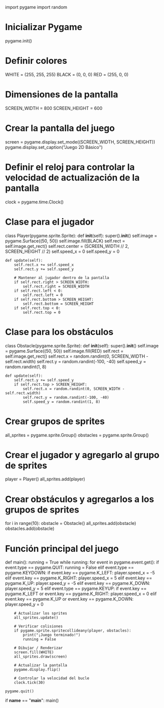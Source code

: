 import pygame
import random

# Inicializar Pygame
pygame.init()

# Definir colores
WHITE = (255, 255, 255)
BLACK = (0, 0, 0)
RED = (255, 0, 0)

# Dimensiones de la pantalla
SCREEN_WIDTH = 800
SCREEN_HEIGHT = 600

# Crear la pantalla del juego
screen = pygame.display.set_mode((SCREEN_WIDTH, SCREEN_HEIGHT))
pygame.display.set_caption("Juego 2D Básico")

# Definir el reloj para controlar la velocidad de actualización de la pantalla
clock = pygame.time.Clock()

# Clase para el jugador
class Player(pygame.sprite.Sprite):
    def __init__(self):
        super().__init__()
        self.image = pygame.Surface((50, 50))
        self.image.fill(BLACK)
        self.rect = self.image.get_rect()
        self.rect.center = (SCREEN_WIDTH // 2, SCREEN_HEIGHT // 2)
        self.speed_x = 0
        self.speed_y = 0

    def update(self):
        self.rect.x += self.speed_x
        self.rect.y += self.speed_y

        # Mantener al jugador dentro de la pantalla
        if self.rect.right > SCREEN_WIDTH:
            self.rect.right = SCREEN_WIDTH
        if self.rect.left < 0:
            self.rect.left = 0
        if self.rect.bottom > SCREEN_HEIGHT:
            self.rect.bottom = SCREEN_HEIGHT
        if self.rect.top < 0:
            self.rect.top = 0

# Clase para los obstáculos
class Obstacle(pygame.sprite.Sprite):
    def __init__(self):
        super().__init__()
        self.image = pygame.Surface((50, 50))
        self.image.fill(RED)
        self.rect = self.image.get_rect()
        self.rect.x = random.randint(0, SCREEN_WIDTH - self.rect.width)
        self.rect.y = random.randint(-100, -40)
        self.speed_y = random.randint(1, 8)

    def update(self):
        self.rect.y += self.speed_y
        if self.rect.top > SCREEN_HEIGHT:
            self.rect.x = random.randint(0, SCREEN_WIDTH - self.rect.width)
            self.rect.y = random.randint(-100, -40)
            self.speed_y = random.randint(1, 8)

# Crear grupos de sprites
all_sprites = pygame.sprite.Group()
obstacles = pygame.sprite.Group()

# Crear el jugador y agregarlo al grupo de sprites
player = Player()
all_sprites.add(player)

# Crear obstáculos y agregarlos a los grupos de sprites
for i in range(10):
    obstacle = Obstacle()
    all_sprites.add(obstacle)
    obstacles.add(obstacle)

# Función principal del juego
def main():
    running = True
    while running:
        for event in pygame.event.get():
            if event.type == pygame.QUIT:
                running = False
            elif event.type == pygame.KEYDOWN:
                if event.key == pygame.K_LEFT:
                    player.speed_x = -5
                elif event.key == pygame.K_RIGHT:
                    player.speed_x = 5
                elif event.key == pygame.K_UP:
                    player.speed_y = -5
                elif event.key == pygame.K_DOWN:
                    player.speed_y = 5
            elif event.type == pygame.KEYUP:
                if event.key == pygame.K_LEFT or event.key == pygame.K_RIGHT:
                    player.speed_x = 0
                elif event.key == pygame.K_UP or event.key == pygame.K_DOWN:
                    player.speed_y = 0

        # Actualizar los sprites
        all_sprites.update()

        # Verificar colisiones
        if pygame.sprite.spritecollideany(player, obstacles):
            print("¡Juego terminado!")
            running = False

        # Dibujar / Renderizar
        screen.fill(WHITE)
        all_sprites.draw(screen)

        # Actualizar la pantalla
        pygame.display.flip()

        # Controlar la velocidad del bucle
        clock.tick(30)

    pygame.quit()

if __name__ == "__main__":
    main()
